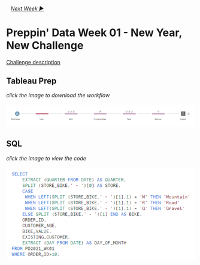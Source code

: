 <h6> &nbsp;&nbsp;&nbsp;<a href="../Week_2/README.md">Next Week  ▶</a></h6>

# Preppin' Data Week 01 - New Year, New Challenge

[Challenge description](https://preppindata.blogspot.com/2021/01/2021-week-1.html)

## Tableau Prep
<i>click the image to download the workflow</i><br>
<br>
<a href="Challenge 2021 week 1.tflx">
<img src="PD 2021 wk 1.png?raw=true" alt="Tableau Prep Workflow">
</a>

## SQL
<i>click the image to view the code</i><br>
<br>
<a href="Snowflake SQL.sql">
<img src="PD 2021 wk 1 SQL.png?raw=true" alt="SQL Code">
</a>
